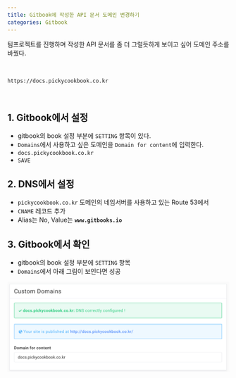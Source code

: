 ```yaml
---
title: Gitbook에 작성한 API 문서 도메인 변경하기
categories: Gitbook
---
```


팀프로젝트를 진행하며 작성한 API 문서를 좀 더 그럴듯하게 보이고 싶어 도메인 주소를 바꿨다.

<br>

```
https://docs.pickycookbook.co.kr
```
<br>

## 1. Gitbook에서 설정

- gitbook의 book 설정 부분에 `SETTING` 항목이 있다.
- `Domains`에서 사용하고 싶은 도메인을 `Domain for content`에 입력한다.
- `docs.pickycookbook.co.kr`
- `SAVE`

## 2. DNS에서 설정

- `pickycookbook.co.kr` 도메인의 네임서버를 사용하고 있는 Route 53에서
- `CNAME` 레코드 추가
- Alias는 No, Value는 **`www.gitbooks.io`** 

## 3. Gitbook에서 확인

- gitbook의 book 설정 부분에 `SETTING` 항목
- `Domains`에서 아래 그림이 보인다면 성공

![성공](/../../../../../images/gitbook-domain-success.png)


